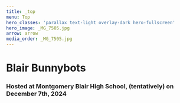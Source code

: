 ```yaml
---
title: _top
menu: Top
hero_classes: 'parallax text-light overlay-dark hero-fullscreen'
hero_image: _MG_7505.jpg
arrow: arrow
media_order: _MG_7505.jpg
---
```


# **Blair Bunnybots**

### Hosted at Montgomery Blair High School, (tentatively) on December 7th, 2024
